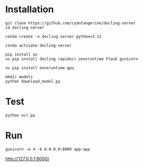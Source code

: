 # Installation
```shell
git clone https://github.com/cyantangerine/docling-server
cd docling-server
```
```shell
conda create -n docling-server python=3.12
```
```shell
conda activate docling-server
```
```shell
pip install uv
uv pip install docling rapidocr_onnxruntime Flask gunicorn
```
```shell
uv pip install onnxruntime-gpu
```
```shell
mkdir models
python download_model.py
```
# Test
```shell
python ocr.py
```
# Run
```shell
gunicorn -w 4 -b 0.0.0.0:8000 app:app
```
http://127.0.0.1:8000/